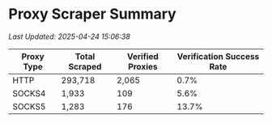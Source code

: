 # Proxy Scraper Summary

_Last Updated: 2025-04-24 15:06:38_

| Proxy Type | Total Scraped | Verified Proxies | Verification Success Rate |
|------------|--------------|------------------|--------------------------|
| HTTP | 293,718 | 2,065 | 0.7% |
| SOCKS4 | 1,933 | 109 | 5.6% |
| SOCKS5 | 1,283 | 176 | 13.7% |

